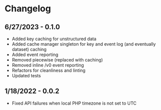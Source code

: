 # Changelog

## 6/27/2023 - 0.1.0
* Added key caching for unstructured data
* Added cache manager singleton for key and event log (and eventually dataset) caching
* Added event reporting
* Removed piecewise (replaced with caching)
* Removed inline /v0 event reporting
* Refactors for cleanliness and linting
* Updated tests

## 1/18/2022 - 0.0.2
* Fixed API failures when local PHP timezone is not set to UTC
